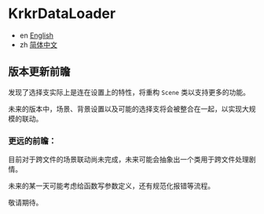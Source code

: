 # KrkrDataLoader

- en [English](docs/README-en.md)
- zh [简体中文](docs/README-zh.md)

## 版本更新前瞻

发现了选择支实际上是连在设置上的特性，将重构 ``Scene`` 类以支持更多的功能。

未来的版本中，场景、背景设置以及可能的选择支将会被整合在一起，以实现大规模的联动。

### 更远的前瞻：

目前对于跨文件的场景联动尚未完成，未来可能会抽象出一个类用于跨文件处理剧情。

未来的某一天可能考虑给函数写参数定义，还有规范化报错等流程。

敬请期待。